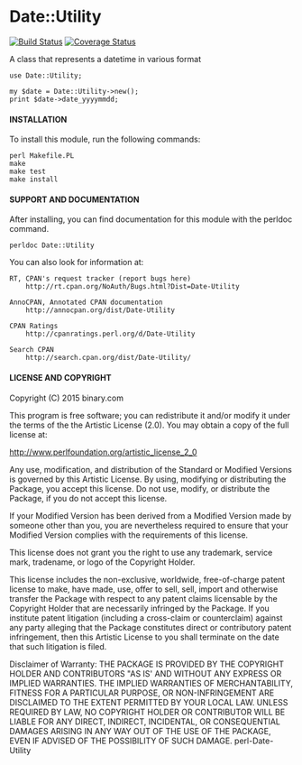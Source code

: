 # Date::Utility
[![Build Status](https://travis-ci.org/binary-com/perl-Date-Utility.svg?branch=master)](https://travis-ci.org/binary-com/perl-Date-Utility) [![Coverage Status](https://coveralls.io/repos/binary-com/perl-Date-Utility/badge.png?branch=master)](https://coveralls.io/r/binary-com/perl-Date-Utility?branch=master)

A class that represents a datetime in various format


```
use Date::Utility;

my $date = Date::Utility->new();
print $date->date_yyyymmdd;

```

#### INSTALLATION


To install this module, run the following commands:

	perl Makefile.PL
	make
	make test
	make install

#### SUPPORT AND DOCUMENTATION

After installing, you can find documentation for this module with the
perldoc command.

    perldoc Date::Utility

You can also look for information at:

    RT, CPAN's request tracker (report bugs here)
        http://rt.cpan.org/NoAuth/Bugs.html?Dist=Date-Utility

    AnnoCPAN, Annotated CPAN documentation
        http://annocpan.org/dist/Date-Utility

    CPAN Ratings
        http://cpanratings.perl.org/d/Date-Utility

    Search CPAN
        http://search.cpan.org/dist/Date-Utility/


#### LICENSE AND COPYRIGHT

Copyright (C) 2015 binary.com

This program is free software; you can redistribute it and/or modify it
under the terms of the the Artistic License (2.0). You may obtain a
copy of the full license at:

http://www.perlfoundation.org/artistic_license_2_0

Any use, modification, and distribution of the Standard or Modified
Versions is governed by this Artistic License. By using, modifying or
distributing the Package, you accept this license. Do not use, modify,
or distribute the Package, if you do not accept this license.

If your Modified Version has been derived from a Modified Version made
by someone other than you, you are nevertheless required to ensure that
your Modified Version complies with the requirements of this license.

This license does not grant you the right to use any trademark, service
mark, tradename, or logo of the Copyright Holder.

This license includes the non-exclusive, worldwide, free-of-charge
patent license to make, have made, use, offer to sell, sell, import and
otherwise transfer the Package with respect to any patent claims
licensable by the Copyright Holder that are necessarily infringed by the
Package. If you institute patent litigation (including a cross-claim or
counterclaim) against any party alleging that the Package constitutes
direct or contributory patent infringement, then this Artistic License
to you shall terminate on the date that such litigation is filed.

Disclaimer of Warranty: THE PACKAGE IS PROVIDED BY THE COPYRIGHT HOLDER
AND CONTRIBUTORS "AS IS' AND WITHOUT ANY EXPRESS OR IMPLIED WARRANTIES.
THE IMPLIED WARRANTIES OF MERCHANTABILITY, FITNESS FOR A PARTICULAR
PURPOSE, OR NON-INFRINGEMENT ARE DISCLAIMED TO THE EXTENT PERMITTED BY
YOUR LOCAL LAW. UNLESS REQUIRED BY LAW, NO COPYRIGHT HOLDER OR
CONTRIBUTOR WILL BE LIABLE FOR ANY DIRECT, INDIRECT, INCIDENTAL, OR
CONSEQUENTIAL DAMAGES ARISING IN ANY WAY OUT OF THE USE OF THE PACKAGE,
EVEN IF ADVISED OF THE POSSIBILITY OF SUCH DAMAGE.
 perl-Date-Utility
